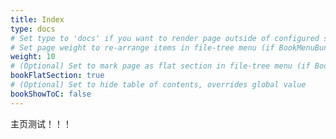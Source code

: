 ```yaml
---
title: Index
type: docs
# Set type to 'docs' if you want to render page outside of configured section or if you render section other than 'docs'
# Set page weight to re-arrange items in file-tree menu (if BookMenuBundle not set)
weight: 10
# (Optional) Set to mark page as flat section in file-tree menu (if BookMenuBundle not set)
bookFlatSection: true
# (Optional) Set to hide table of contents, overrides global value
bookShowToC: false
---
```


主页测试！！！
